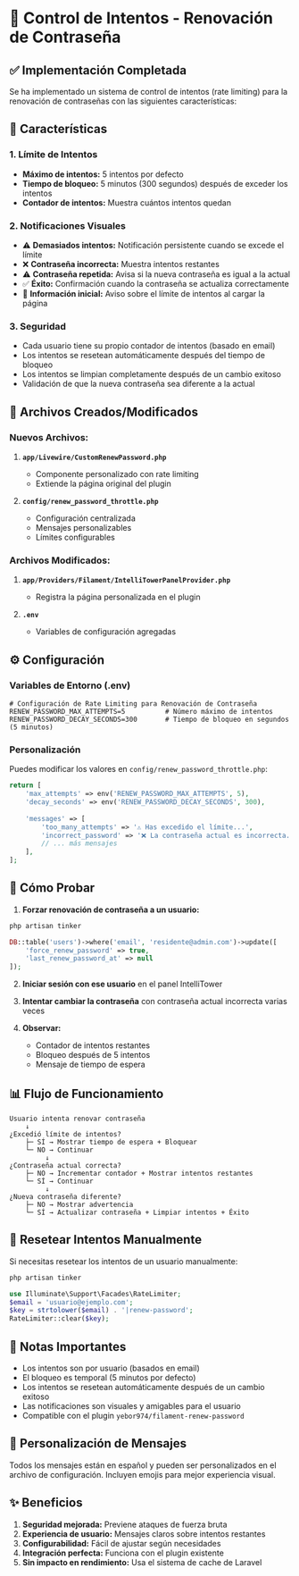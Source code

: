 # 🔐 Control de Intentos - Renovación de Contraseña

## ✅ Implementación Completada

Se ha implementado un sistema de control de intentos (rate limiting) para la renovación de contraseñas con las siguientes características:

## 🎯 Características

### 1. Límite de Intentos
- **Máximo de intentos:** 5 intentos por defecto
- **Tiempo de bloqueo:** 5 minutos (300 segundos) después de exceder los intentos
- **Contador de intentos:** Muestra cuántos intentos quedan

### 2. Notificaciones Visuales
- ⚠️ **Demasiados intentos:** Notificación persistente cuando se excede el límite
- ❌ **Contraseña incorrecta:** Muestra intentos restantes
- ⚠️ **Contraseña repetida:** Avisa si la nueva contraseña es igual a la actual
- ✅ **Éxito:** Confirmación cuando la contraseña se actualiza correctamente
- 🔐 **Información inicial:** Aviso sobre el límite de intentos al cargar la página

### 3. Seguridad
- Cada usuario tiene su propio contador de intentos (basado en email)
- Los intentos se resetean automáticamente después del tiempo de bloqueo
- Los intentos se limpian completamente después de un cambio exitoso
- Validación de que la nueva contraseña sea diferente a la actual

## 📁 Archivos Creados/Modificados

### Nuevos Archivos:
1. **`app/Livewire/CustomRenewPassword.php`**
   - Componente personalizado con rate limiting
   - Extiende la página original del plugin

2. **`config/renew_password_throttle.php`**
   - Configuración centralizada
   - Mensajes personalizables
   - Límites configurables

### Archivos Modificados:
1. **`app/Providers/Filament/IntelliTowerPanelProvider.php`**
   - Registra la página personalizada en el plugin

2. **`.env`**
   - Variables de configuración agregadas

## ⚙️ Configuración

### Variables de Entorno (.env)

```env
# Configuración de Rate Limiting para Renovación de Contraseña
RENEW_PASSWORD_MAX_ATTEMPTS=5          # Número máximo de intentos
RENEW_PASSWORD_DECAY_SECONDS=300       # Tiempo de bloqueo en segundos (5 minutos)
```

### Personalización

Puedes modificar los valores en `config/renew_password_throttle.php`:

```php
return [
    'max_attempts' => env('RENEW_PASSWORD_MAX_ATTEMPTS', 5),
    'decay_seconds' => env('RENEW_PASSWORD_DECAY_SECONDS', 300),
    
    'messages' => [
        'too_many_attempts' => '⚠️ Has excedido el límite...',
        'incorrect_password' => '❌ La contraseña actual es incorrecta...',
        // ... más mensajes
    ],
];
```

## 🧪 Cómo Probar

1. **Forzar renovación de contraseña a un usuario:**
```bash
php artisan tinker
```
```php
DB::table('users')->where('email', 'residente@admin.com')->update([
    'force_renew_password' => true,
    'last_renew_password_at' => null
]);
```

2. **Iniciar sesión con ese usuario** en el panel IntelliTower

3. **Intentar cambiar la contraseña** con contraseña actual incorrecta varias veces

4. **Observar:**
   - Contador de intentos restantes
   - Bloqueo después de 5 intentos
   - Mensaje de tiempo de espera

## 📊 Flujo de Funcionamiento

```
Usuario intenta renovar contraseña
    ↓
¿Excedió límite de intentos?
    ├─ SÍ → Mostrar tiempo de espera + Bloquear
    └─ NO → Continuar
         ↓
¿Contraseña actual correcta?
    ├─ NO → Incrementar contador + Mostrar intentos restantes
    └─ SÍ → Continuar
         ↓
¿Nueva contraseña diferente?
    ├─ NO → Mostrar advertencia
    └─ SÍ → Actualizar contraseña + Limpiar intentos + Éxito
```

## 🔄 Resetear Intentos Manualmente

Si necesitas resetear los intentos de un usuario manualmente:

```bash
php artisan tinker
```
```php
use Illuminate\Support\Facades\RateLimiter;
$email = 'usuario@ejemplo.com';
$key = strtolower($email) . '|renew-password';
RateLimiter::clear($key);
```

## 📝 Notas Importantes

- Los intentos son por usuario (basados en email)
- El bloqueo es temporal (5 minutos por defecto)
- Los intentos se resetean automáticamente después de un cambio exitoso
- Las notificaciones son visuales y amigables para el usuario
- Compatible con el plugin `yebor974/filament-renew-password`

## 🎨 Personalización de Mensajes

Todos los mensajes están en español y pueden ser personalizados en el archivo de configuración. Incluyen emojis para mejor experiencia visual.

## ✨ Beneficios

1. **Seguridad mejorada:** Previene ataques de fuerza bruta
2. **Experiencia de usuario:** Mensajes claros sobre intentos restantes
3. **Configurabilidad:** Fácil de ajustar según necesidades
4. **Integración perfecta:** Funciona con el plugin existente
5. **Sin impacto en rendimiento:** Usa el sistema de cache de Laravel

